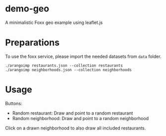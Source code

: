 # demo-geo
A minimalistic Foxx geo example using leaflet.js

# Preparations

To use the foxx service, please import the needed datasets from `data` folder.
```
./arangoimp restaurants.json --collection restaurants
./arangoimp neighborhoods.json --collection neighborhoods
```

# Usage

Buttons:

* Random restaurant: Draw and point to a random restaurant
* Random neighborhood: Draw and point to a random neighborhood

Click on a drawn neighborhood to also draw all included restaurants.

